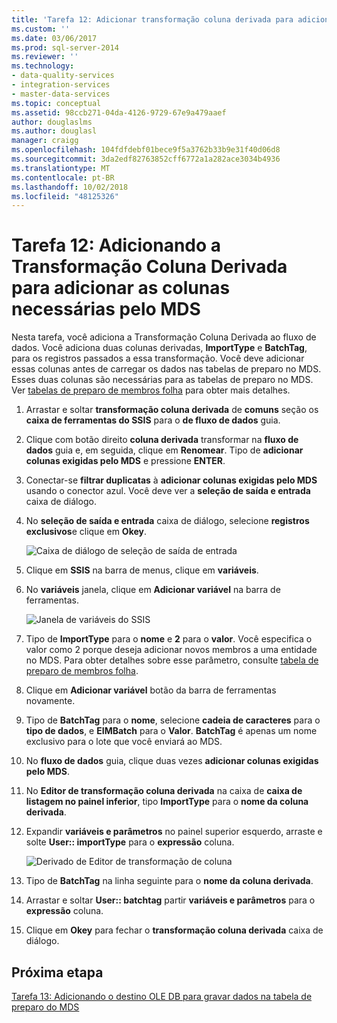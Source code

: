 ```yaml
---
title: 'Tarefa 12: Adicionar transformação coluna derivada para adicionar colunas exigidas pelo MDS | Microsoft Docs'
ms.custom: ''
ms.date: 03/06/2017
ms.prod: sql-server-2014
ms.reviewer: ''
ms.technology:
- data-quality-services
- integration-services
- master-data-services
ms.topic: conceptual
ms.assetid: 98ccb271-04da-4126-9729-67e9a479aaef
author: douglaslms
ms.author: douglasl
manager: craigg
ms.openlocfilehash: 104fdfdebf01bece9f5a3762b33b9e31f40d06d8
ms.sourcegitcommit: 3da2edf82763852cff6772a1a282ace3034b4936
ms.translationtype: MT
ms.contentlocale: pt-BR
ms.lasthandoff: 10/02/2018
ms.locfileid: "48125326"
---
```

# <a name="task-12-adding-derived-column-transform-to-add-columns-required-by-mds"></a>Tarefa 12: Adicionando a Transformação Coluna Derivada para adicionar as colunas necessárias pelo MDS
  Nesta tarefa, você adiciona a Transformação Coluna Derivada ao fluxo de dados. Você adiciona duas colunas derivadas, **ImportType** e **BatchTag**, para os registros passados a essa transformação. Você deve adicionar essas colunas antes de carregar os dados nas tabelas de preparo no MDS. Esses duas colunas são necessárias para as tabelas de preparo no MDS. Ver [tabelas de preparo de membros folha](../master-data-services/leaf-member-staging-table-master-data-services.md) para obter mais detalhes.  
  
1.  Arrastar e soltar **transformação coluna derivada** de **comuns** seção os **caixa de ferramentas do SSIS** para o **de fluxo de dados** guia.  
  
2.  Clique com botão direito **coluna derivada** transformar na **fluxo de dados** guia e, em seguida, clique em **Renomear**. Tipo de **adicionar colunas exigidas pelo MDS** e pressione **ENTER**.  
  
3.  Conectar-se **filtrar duplicatas** à **adicionar colunas exigidas pelo MDS** usando o conector azul. Você deve ver a **seleção de saída e entrada** caixa de diálogo.  
  
4.  No **seleção de saída e entrada** caixa de diálogo, selecione **registros exclusivos**e clique em **Okey**.  
  
     ![Caixa de diálogo de seleção de saída de entrada](../../2014/tutorials/media/et-addingdcttoaddcolumnsrequiredbymds-01.jpg "caixa de diálogo de seleção de saída de entrada")  
  
5.  Clique em **SSIS** na barra de menus, clique em **variáveis**.  
  
6.  No **variáveis** janela, clique em **Adicionar variável** na barra de ferramentas.  
  
     ![Janela de variáveis do SSIS](../../2014/tutorials/media/et-addingdcttoaddcolumnsrequiredbymds-02.jpg "janela variáveis do SSIS")  
  
7.  Tipo de **ImportType** para o **nome** e **2** para o **valor**. Você especifica o valor como 2 porque deseja adicionar novos membros a uma entidade no MDS. Para obter detalhes sobre esse parâmetro, consulte [tabela de preparo de membros folha](../master-data-services/leaf-member-staging-table-master-data-services.md).  
  
8.  Clique em **Adicionar variável** botão da barra de ferramentas novamente.  
  
9. Tipo de **BatchTag** para o **nome**, selecione **cadeia de caracteres** para o **tipo de dados**, e **EIMBatch** para o **Valor**. **BatchTag** é apenas um nome exclusivo para o lote que você enviará ao MDS.  
  
10. No **fluxo de dados** guia, clique duas vezes **adicionar colunas exigidas pelo MDS**.  
  
11. No **Editor de transformação coluna derivada** na caixa de **caixa de listagem no painel inferior**, tipo **ImportType** para o **nome da coluna derivada**.  
  
12. Expandir **variáveis e parâmetros** no painel superior esquerdo, arraste e solte **User:: importType** para o **expressão** coluna.  
  
     ![Derivado de Editor de transformação de coluna](../../2014/tutorials/media/et-addingdcttoaddcolumnsrequiredbymds-03.jpg "derivado do Editor de transformação de coluna")  
  
13. Tipo de **BatchTag** na linha seguinte para o **nome da coluna derivada**.  
  
14. Arrastar e soltar **User:: batchtag** partir **variáveis e parâmetros** para o **expressão** coluna.  
  
15. Clique em **Okey** para fechar o **transformação coluna derivada** caixa de diálogo.  
  
## <a name="next-step"></a>Próxima etapa  
 [Tarefa 13: Adicionando o destino OLE DB para gravar dados na tabela de preparo do MDS](../../2014/tutorials/task-13-adding-ole-db-destination-to-write-data-to-mds-staging-table.md)  
  
  
